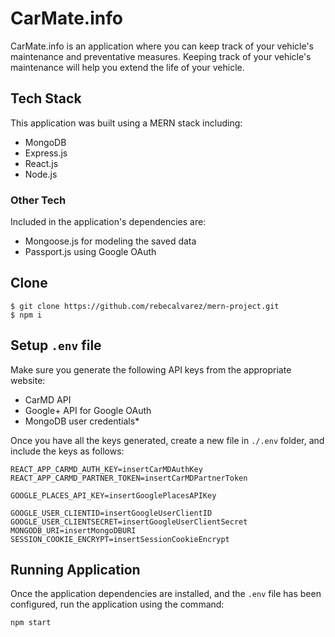 # CarMate.info

CarMate.info is an application where you can keep track of your vehicle's maintenance and preventative measures. Keeping track of your vehicle's maintenance will help you extend the life of your vehicle.

## Tech Stack

This application was built using a MERN stack including:

* MongoDB
* Express.js
* React.js
* Node.js

### Other Tech

Included in the application's dependencies are:

* Mongoose.js for modeling the saved data
* Passport.js using Google OAuth

## Clone

```shell
$ git clone https://github.com/rebecalvarez/mern-project.git
$ npm i
```

## Setup `.env` file

Make sure you generate the following API keys from the appropriate website:

* CarMD API
* Google+ API for Google OAuth
* MongoDB user credentials*

Once you have all the keys generated, create a new file in `./.env` folder, and include the keys as follows:

```env
REACT_APP_CARMD_AUTH_KEY=insertCarMDAuthKey
REACT_APP_CARMD_PARTNER_TOKEN=insertCarMDPartnerToken

GOOGLE_PLACES_API_KEY=insertGooglePlacesAPIKey

GOOGLE_USER_CLIENTID=insertGoogleUserClientID
GOOGLE_USER_CLIENTSECRET=insertGoogleUserClientSecret
MONGODB_URI=insertMongoDBURI
SESSION_COOKIE_ENCRYPT=insertSessionCookieEncrypt
```

## Running Application

Once the application dependencies are installed, and the `.env` file has been configured, run the application using the command:

```shell
npm start
```